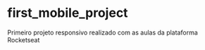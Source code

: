 # first_mobile_project
 Primeiro projeto responsivo realizado com as aulas da plataforma Rocketseat
